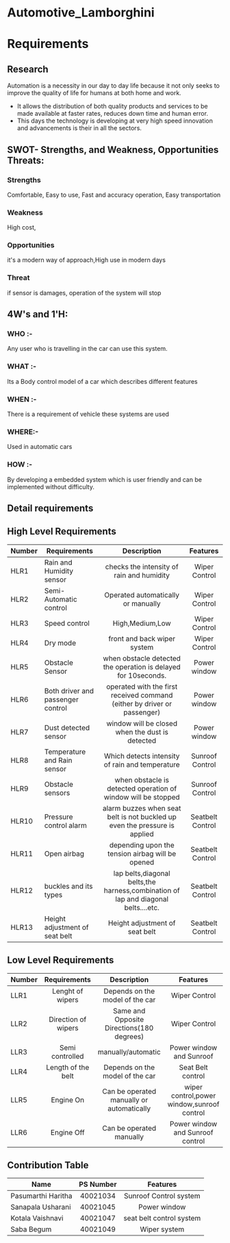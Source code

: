 # Automotive_Lamborghini

# Requirements
 ## Research
Automation is a necessity in our day to day life because it not only seeks to improve the quality of life for humans at both home and work.
* It allows the distribution of both quality products and services to be made available at faster rates, reduces down time and human error.
* This days the technology is developing at very high speed innovation and advancements is their in all the sectors. 



## SWOT- Strengths, and Weakness, Opportunities Threats:
 ### Strengths
 Comfortable, Easy to use, Fast and accuracy operation, Easy transportation
### Weakness
High cost, 
### Opportunities
it's a modern way of approach,High use in modern days
### Threat
if sensor is damages, operation of the system will stop

## 4W's and 1'H:
### WHO :-
Any user who is travelling in the car can use this system.
### WHAT :-
Its a Body control model of a car which describes different features
### WHEN :-
There is a requirement of vehicle these systems are used 
### WHERE:-
Used in automatic cars
### HOW :- 
By developing a embedded system which is user friendly and can be implemented without difficulty.

## Detail requirements
 ## High Level Requirements
Number |Requirements|	Description	|Features |
|-----------|------------|:---------:|:---------:|
HLR1 |	Rain and Humidity sensor| checks the intensity of rain and humidity| Wiper Control|	
HLR2	|Semi-Automatic control| Operated automatically or manually	|	Wiper Control|
HLR3	|Speed control |High,Medium,Low|	Wiper Control|
HLR4 |Dry mode |front and back wiper system| Wiper Control|
HLR5 | Obstacle Sensor|when obstacle detected the operation is delayed for 10seconds. |Power window |
HLR6 |Both driver and passenger control | operated with the first received command (either by driver or passenger)| Power window|
HLR7 | Dust detected sensor|window will be closed when the dust is detected | Power window |
HLR8 |Temperature and Rain sensor | Which detects intensity of rain and temperature| Sunroof Control |
HLR9 | Obstacle sensors| when obstacle is detected operation of window will be stopped| Sunroof Control |
HLR10 |Pressure control alarm | alarm buzzes when seat belt is not buckled up even the pressure is applied | Seatbelt Control|
HLR11 |Open airbag |depending upon the tension airbag will be opened| Seatbelt Control|
HLR12 |buckles and its types |lap belts,diagonal belts,the harness,combination of lap and diagonal belts....etc. | Seatbelt Control|
HLR13 |Height adjustment  of seat belt|Height adjustment  of seat belt | Seatbelt Control|
## Low Level Requirements
Number| Requirements|	Description|	Features|	
|--------------------|:---------:|:--------:|:-----:|
LLR1	|Lenght of wipers| Depends on the model of the car |	Wiper Control | 
LLR2	| Direction of wipers  | Same and Opposite Directions(180 degrees) |	Wiper Control | 
LLR3	|  Semi controlled | manually/automatic | Power window	and Sunroof | 
LLR4	|  Length of the belt | Depends on the model of the car |	Seat Belt control | 
LLR5	| Engine On  | Can be operated manually or automatically |	wiper control,power window,sunroof control | 
LLR6	|  Engine Off |Can be operated manually |	Power window and Sunroof control | 


## Contribution Table

Name|PS Number |	Features|	
|--------------------|:---------:|:--------:|
Pasumarthi Haritha	|40021034| Sunroof Control system | 
Sanapala Usharani	|40021045| Power window | 
Kotala Vaishnavi	|40021047| seat belt control system | 
Saba Begum	|40021049| Wiper system | 

